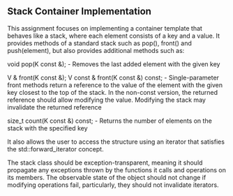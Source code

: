 ## Stack Container Implementation

This assignment focuses on implementing a container template that behaves like a stack, where each element consists of a key and a value. It provides methods of a standard stack such as pop(), front() and push(element), but also provides additional methods such as:

void pop(K const &); - Removes the last added element with the given key

V & front(K const &);
V const & front(K const &) const; - Single-parameter front methods return a reference to the value of the element with the given key closest to the top of the stack. In the non-const version, the returned reference should allow modifying the value. Modifying the stack may invalidate the returned reference

size_t count(K const &) const; - Returns the number of elements on the stack with the specified key

It also allows the user to access the structure using an iterator that satisfies the std::forward_iterator concept.

The stack class should be exception-transparent, meaning it should propagate any exceptions thrown by the functions it calls and operations on its members. The observable state of the object should not change if modifying operations fail, particularly, they should not invalidate iterators.


